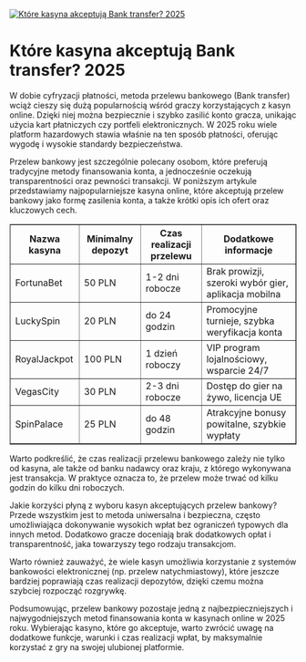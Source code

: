 [![Które kasyna akceptują Bank transfer? 2025](https://123-caf.pages.dev/gitsignup.png)](https://vrmoo.ru/Bt82HjjY)

<h1>Które kasyna akceptują Bank transfer? 2025</h1> <p>W dobie cyfryzacji płatności, metoda przelewu bankowego (Bank transfer) wciąż cieszy się dużą popularnością wśród graczy korzystających z kasyn online. Dzięki niej można bezpiecznie i szybko zasilić konto gracza, unikając użycia kart płatniczych czy portfeli elektronicznych. W 2025 roku wiele platform hazardowych stawia właśnie na ten sposób płatności, oferując wygodę i wysokie standardy bezpieczeństwa.</p> <p>Przelew bankowy jest szczególnie polecany osobom, które preferują tradycyjne metody finansowania konta, a jednocześnie oczekują transparentności oraz pewności transakcji. W poniższym artykule przedstawiamy najpopularniejsze kasyna online, które akceptują przelew bankowy jako formę zasilenia konta, a także krótki opis ich ofert oraz kluczowych cech.</p>  <table border="1" cellpadding="8" cellspacing="0" style="border-collapse: collapse; width: 100%;">   <thead>     <tr>       <th>Nazwa kasyna</th>       <th>Minimalny depozyt</th>       <th>Czas realizacji przelewu</th>       <th>Dodatkowe informacje</th>     </tr>   </thead>   <tbody>     <tr>       <td>FortunaBet</td>       <td>50 PLN</td>       <td>1-2 dni robocze</td>       <td>Brak prowizji, szeroki wybór gier, aplikacja mobilna</td>     </tr>     <tr>       <td>LuckySpin</td>       <td>20 PLN</td>       <td>do 24 godzin</td>       <td>Promocyjne turnieje, szybka weryfikacja konta</td>     </tr>     <tr>       <td>RoyalJackpot</td>       <td>100 PLN</td>       <td>1 dzień roboczy</td>       <td>VIP program lojalnościowy, wsparcie 24/7</td>     </tr>     <tr>       <td>VegasCity</td>       <td>30 PLN</td>       <td>2-3 dni robocze</td>       <td>Dostęp do gier na żywo, licencja UE</td>     </tr>     <tr>       <td>SpinPalace</td>       <td>25 PLN</td>       <td>do 48 godzin</td>       <td>Atrakcyjne bonusy powitalne, szybkie wypłaty</td>     </tr>   </tbody> </table>  <p>Warto podkreślić, że czas realizacji przelewu bankowego zależy nie tylko od kasyna, ale także od banku nadawcy oraz kraju, z którego wykonywana jest transakcja. W praktyce oznacza to, że przelew może trwać od kilku godzin do kilku dni roboczych.</p> <p>Jakie korzyści płyną z wyboru kasyn akceptujących przelew bankowy? Przede wszystkim jest to metoda uniwersalna i bezpieczna, często umożliwiająca dokonywanie wysokich wpłat bez ograniczeń typowych dla innych metod. Dodatkowo gracze doceniają brak dodatkowych opłat i transparentność, jaka towarzyszy tego rodzaju transakcjom.</p> <p>Warto również zauważyć, że wiele kasyn umożliwia korzystanie z systemów bankowości elektronicznej (np. przelew natychmiastowy), które jeszcze bardziej poprawiają czas realizacji depozytów, dzięki czemu można szybciej rozpocząć rozgrywkę.</p> <p>Podsumowując, przelew bankowy pozostaje jedną z najbezpieczniejszych i najwygodniejszych metod finansowania konta w kasynach online w 2025 roku. Wybierając kasyno, które go akceptuje, warto zwrócić uwagę na dodatkowe funkcje, warunki i czas realizacji wpłat, by maksymalnie korzystać z gry na swojej ulubionej platformie.</p>